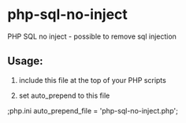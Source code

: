 php-sql-no-inject
=================

PHP SQL no inject - possible to remove sql injection

Usage:
-----------
1. include this file at the top of your PHP scripts

<?php
    include_once("./php-sql-no-inject.php");
?>

2. set auto_prepend to this file

;php.ini
auto_prepend_file = 'php-sql-no-inject.php';
